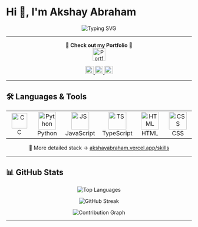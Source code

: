 # Hi 👋, I'm Akshay Abraham

<p align="center">
  <img src="https://readme-typing-svg.demolab.com?font=JetBrains+Mono&weight=700&size=28&pause=1000&center=true&vCenter=true&width=700&lines=PCMB+Student;Physics+Enthusiast;CS+Enthusiast" alt="Typing SVG" />
</p>

---

<p align="center">
  🚀 <b>Check out my Portfolio</b> 🚀
  <br>
  <a href="https://akshayabraham.vercel.app?utm_source=github&utm_medium=readme&utm_campaign=profile">
    <img src="https://img.shields.io/badge/🌐%20akshayabraham.vercel.app-181717?style=for-the-badge&logo=vercel&logoColor=white" height="34" alt="Portfolio"/>
  </a>
</p>
<p align="center">
  <a href="https://linkedin.com/in/akshayabraham37">
    <img src="https://img.shields.io/badge/LinkedIn-0A66C2?style=for-the-badge&logo=linkedin&logoColor=white" height="22" />
  </a>
  <a href="mailto:akshaykroobenabraham@gmail.com">
    <img src="https://img.shields.io/badge/Gmail-D14836?style=for-the-badge&logo=gmail&logoColor=white" height="22" />
  </a>
  <a href="https://instagram.com/akshay.abraham">
    <img src="https://img.shields.io/badge/Instagram-E4405F?style=for-the-badge&logo=instagram&logoColor=white" height ="22" />
  </a>
</p>

---

## 🛠️ Languages & Tools

<table align="center">
<tr>
<td align="center" width="96">
<img src="https://cdn.jsdelivr.net/gh/devicons/devicon/icons/c/c-original.svg" width="42" height="42" alt="C" /><br>C
</td>
<td align="center" width="96">
<img src="https://cdn.jsdelivr.net/gh/devicons/devicon/icons/python/python-original.svg" width="48" height="48" alt="Python" /><br>Python
</td>
<td align="center" width="96">
<img src="https://cdn.jsdelivr.net/gh/devicons/devicon/icons/javascript/javascript-original.svg" width="48" height="48" alt="JS" /><br>JavaScript
</td>
<td align="center" width="96">
<img src="https://cdn.jsdelivr.net/gh/devicons/devicon/icons/typescript/typescript-original.svg" width="48" height="48" alt="TS" /><br>TypeScript
</td>
<td align="center" width="96">
<img src="https://cdn.jsdelivr.net/gh/devicons/devicon/icons/html5/html5-original.svg" width="48" height="48" alt="HTML" /><br>HTML
</td>
<td align="center" width="96">
<img src="https://cdn.jsdelivr.net/gh/devicons/devicon/icons/css3/css3-original.svg" width="48" height="48" alt="CSS" /><br>CSS
</td>
</tr>
</table>

<p align="center">
🔗 More detailed stack → <a href="https://akshayabraham.vercel.app/skills?utm_source=github&utm_medium=readme&utm_campaign=profile">akshayabraham.vercel.app/skills</a>
</p>

---

## 📊 GitHub Stats

<p align="center">
  <img src="https://github-readme-stats.vercel.app/api/top-langs/?username=akshay-abraham&layout=compact&theme=tokyonight&hide_border=true&&count_private=true" alt="Top Languages" />
</p>

<p align="center">
  <img src="https://github-readme-streak-stats.herokuapp.com?user=akshay-abraham&theme=tokyonight&hide_border=true&&count_private=true" alt="GitHub Streak" />
</p>

<p align="center">
  <img src="https://github-readme-activity-graph.vercel.app/graph?username=akshay-abraham&theme=tokyo-night&hide_border=true&&count_private=true" alt="Contribution Graph" />
</p>

---
